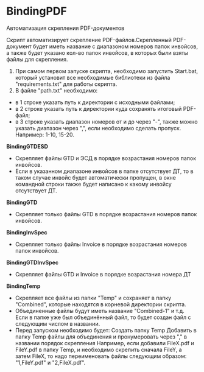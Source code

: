 # BindingPDF
Автоматизация скрепления PDF-документов

Скрипт автоматизирует скрепление PDF-файлов.Скрепленный PDF-документ будет иметь название с диапазоном номеров папок инвойсов, а также будет указано кол-во папок инвойсов, в которых были взяты файлы для скрепления.

1. При самом первом запуске скрипта, необходимо запустить Start.bat, который установит все необходимые библиотеки из файла "requirements.txt" для работы скрипта.
2. В файле "path.txt" необходимо: 
- в 1 строке указать путь к директории с исходными файлами;
- в 2 строке указать путь к директории куда сохранять итоговый PDF-файл;
- в 3 строке указать диапазон номеров от и до через "-", также можно указать диапазон через ",", если необходимо сделать пропуск. Например: 1-10, 15-20.

**BindingGTDESD**
- Скрепляет файлы GTD и ЭСД в порядке возрастания номеров папок инвойсов.
- Если в указанном диапазоне инвойсов в папке отсутствует ДТ, то в таком случае инвойс будет автоматически пропущен, в окне командной строки также будет написано к какому инвойсу отсутствует ДТ.

**BindingGTD**
- Скрепляет только файлы GTD в порядке возрастания номеров папок инвойсов.

**BindingInvSpec**
- Скрепляет только файлы Invoice в порядке возрастания номеров папок инвойсов.

**BindingGTDInvSpec**
- Скрепляет файлы GTD и Invoice в порядке возрастания номера ДТ

**BindingTemp**
- Скрепляет все файлы из папки "Temp" и сохраняет в папку "Combined", которые находятся в корневой директории скрипта.
- Объединенные файлы будут иметь название "Combined-1" и т.д. Если в папке уже был объединённый файл, то будет создан файл с следующим числом в названии.
- Перед запуском необходимо будет: Создать папку Temp Добавить в папку Temp файлы для объединения и пронумеровать через "," в названии порядок скрепления Например, если добавили FileX.pdf и FileY.pdf в папку Temp, и необходимо скрепить сначала FileY, а затем FileX, то надо переименовать файлы следующим образом: "1,FileY.pdf" и "2,FileX.pdf".
